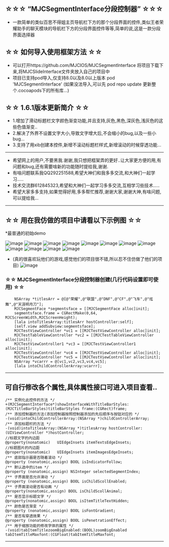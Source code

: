 ## ☆☆☆ “MJCSegmentInterface分段控制器” ☆☆☆
* 一款简单的类似百思不得姐主页导航栏下方的那个分段界面的控件,类似王者荣耀助手的聊天模块的导航栏下方的分段界面控件等等,简单的说,这是一款分段界面选择器

## ☆☆ 如何导入使用框架方法 ☆☆
* 可以打开https://github.com/MJCIOS/MJCSegmentInterface 将项目下载下来,将MJCSlideInterface文件夹放入自己的项目中
* 项目已支持pod导入,仅支持8.0以及8.0以上版本 pod 'MJCSegmentInterface' (如果没法导入,可以先 pod repo update 更新整个.cocoapods下的所有库...)

## ☆☆ 1.6.1版本更新简介 ☆☆
* 1.增加了滑动标题栏文字颜色渐变功能,并且支持,灰色,黑色,深灰色,浅灰色的这些色值渐变..
* 2.解决了外界不设置文字大小,导致文字增大后,不会缩小的bug,以及一些小bug...
* 3.支持了用xib创建本控件,新增不滚动标题栏样式,新增滚动的时候穿透功能...

---------------------------------------------------------------------------------------------------------------
* 希望网上的用户,不要黑我.谢谢,我只想把框架弄的更好..让大家更方便的用,有问题和bug,还有需要啥新的功能随时提给我,谢谢.
* 有啥问题联系我QQ292251588,希望大神们和我多多交流,和大神们一起学习.....
* 技术交流群612845323,希望和大神们一起学习多多交流,互相学习些技术.....
* 希望大家多多支持,如果觉得好用,多多帮忙推荐,谢谢大家,谢谢大神,有啥问题,可以提给我...


---------------------------------------------------------------------------------------------------------------

## ☆☆ 用在我仿做的项目中请看以下示例图 ☆☆

*最普通的初始demo

![image](https://github.com/MJCIOS/MJCSegmentInterface/raw/master/MJCSegmentInterface/MJCSegmentInterface/Others/demo0.gif)
![image](https://github.com/MJCIOS/MJCSegmentInterface/raw/master/MJCSegmentInterface/MJCSegmentInterface/Others/demo1.gif)
![image](https://github.com/MJCIOS/MJCSegmentInterface/raw/master/MJCSegmentInterface/MJCSegmentInterface/Others/demo2.gif)
![image](https://github.com/MJCIOS/MJCSegmentInterface/raw/master/MJCSegmentInterface/MJCSegmentInterface/Others/demo3.gif)
![image](https://github.com/MJCIOS/MJCSegmentInterface/raw/master/MJCSegmentInterface/MJCSegmentInterface/Others/demo4.gif)
![image](https://github.com/MJCIOS/MJCSegmentInterface/raw/master/MJCSegmentInterface/MJCSegmentInterface/Others/demo5.gif)
![image](https://github.com/MJCIOS/MJCSegmentInterface/raw/master/MJCSegmentInterface/MJCSegmentInterface/Others/demo7.gif)
![image](https://github.com/MJCIOS/MJCSegmentInterface/raw/master/MJCSegmentInterface/MJCSegmentInterface/Others/demo8.gif)
![image](https://github.com/MJCIOS/MJCSegmentInterface/raw/master/MJCSegmentInterface/MJCSegmentInterface/Others/demo9.gif)
![image](https://github.com/MJCIOS/MJCSegmentInterface/raw/master/MJCSegmentInterface/MJCSegmentInterface/Others/demo10.gif)
![image](https://github.com/MJCIOS/MJCSegmentInterface/raw/master/MJCSegmentInterface/MJCSegmentInterface/Others/demo11.gif)
![image](https://github.com/MJCIOS/MJCSegmentInterface/raw/master/MJCSegmentInterface/MJCSegmentInterface/Others/demo12.gif)

* (真的很喜欢玩他们的游戏,感觉他们的项目很不错,所以忍不住仿做了他们的项目)
![image](https://github.com/MJCIOS/MJCSegmentInterface/raw/master/MJCSegmentInterface/MJCSegmentInterface/Others/xiangmu2.gif)

### ☆☆ MJCSegmentInterface分段控制器创建(几行代码设置即可使用) ☆☆
    
        NSArray *titlesArr = @[@"荣耀",@"联盟",@"DNF",@"CF",@"飞车",@"炫舞",@"天涯明月刀"];
        MJCSegmentFace *segmentsface = [[MJCSegmentFace alloc]init];
        segmentsface.frame = CGRectMake(0,64, MJCScreenWidth,MJCScreenHeight);
        [lala intoTitlesArray:titlesArr hostController:self];
        [self.view addSubview:segmentsface];
        MJCTestViewController *vc1 = [[MJCTestViewController alloc]init];
        MJCTestTableViewController *vc2 = [[MJCTestTableViewController alloc]init];
        MJCTestViewController1 *vc3 = [[MJCTestViewController1 alloc]init];
        MJCTestViewController *vc4 = [[MJCTestViewController alloc]init];
        MJCTestViewController *vc5 = [[MJCTestViewController alloc]init];
        NSArray *vcarrr = @[vc1,vc2,vc3,vc4,vc5];
        [lala intoChildControllerArray:vcarrr];

        
---------------------------------------------------------------------------------------------------------------
        
## 可自行修改各个属性,具体属性接口可进入项目查看..

    /** 实例化此控件的方法 */
    +(MJCSegmentInterface*)showInterfaceWithTitleBarStyles:(MJCTitleBarStyles)titleBarStyles frame:(CGRect)frame;
    /** 添加控制器的方法(添加控制器按照控制器添加的先后顺序与按钮对应的 */
    -(void)intoChildControllerArray:(NSArray *)childControllerArray;
    /** 添加标题栏的方法 */
    -(void)intoTitlesArray:(NSArray *)titlesArray hostController:(UIViewController *)hostController;
    //标题文字的内边距
    @property(nonatomic)   UIEdgeInsets itemTextsEdgeInsets;
    //标题图片的内边距
    @property(nonatomic)   UIEdgeInsets itemImagesEdgeInsets;
    /** 底部指示器是否随着滚动 */
    @property (nonatomic,assign) BOOL isIndicatorFollow;
    /** 默认选中的item */
    @property (nonatomic,assign) NSInteger selectedSegmentIndex;
    /** 子界面是否允许滑动 */
    @property (nonatomic,assign) BOOL isChildScollEnabled;
    /** 子界面滚动是否有动画 */
    @property(nonatomic,assign) BOOL isChildScollAnimal;
    /** 是否显示标题文字 */
    @property(nonatomic,assign) BOOL isItemTitleTextHidden;
    /** 颜色是否渐变 */
    @property (nonatomic,assign) BOOL isFontGradient;
    /** 是否有穿透效果 */
    @property (nonatomic,assign) BOOL isPenetrationEffect;
    /** 用于缩放功能的修改字体的属性 */
    -(void)tabItemTitlezoomBigEnabled:(BOOL)zoomBigEnabled tabItemTitleMaxfont:(CGFloat)tabItemTitleMaxfont;

---------------------------------------------------------------------------------------------------------------
